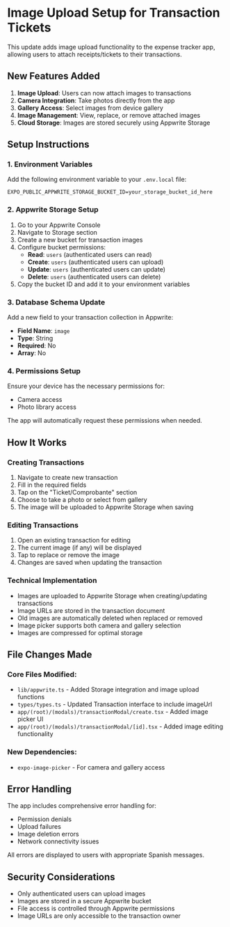 # Image Upload Setup for Transaction Tickets

This update adds image upload functionality to the expense tracker app, allowing users to attach receipts/tickets to their transactions.

## New Features Added

1. **Image Upload**: Users can now attach images to transactions
2. **Camera Integration**: Take photos directly from the app
3. **Gallery Access**: Select images from device gallery
4. **Image Management**: View, replace, or remove attached images
5. **Cloud Storage**: Images are stored securely using Appwrite Storage

## Setup Instructions

### 1. Environment Variables

Add the following environment variable to your `.env.local` file:

```
EXPO_PUBLIC_APPWRITE_STORAGE_BUCKET_ID=your_storage_bucket_id_here
```

### 2. Appwrite Storage Setup

1. Go to your Appwrite Console
2. Navigate to Storage section
3. Create a new bucket for transaction images
4. Configure bucket permissions:
   - **Read**: `users` (authenticated users can read)
   - **Create**: `users` (authenticated users can upload)
   - **Update**: `users` (authenticated users can update)
   - **Delete**: `users` (authenticated users can delete)
5. Copy the bucket ID and add it to your environment variables

### 3. Database Schema Update

Add a new field to your transaction collection in Appwrite:

- **Field Name**: `image`
- **Type**: String
- **Required**: No
- **Array**: No

### 4. Permissions Setup

Ensure your device has the necessary permissions for:
- Camera access
- Photo library access

The app will automatically request these permissions when needed.

## How It Works

### Creating Transactions
1. Navigate to create new transaction
2. Fill in the required fields
3. Tap on the "Ticket/Comprobante" section
4. Choose to take a photo or select from gallery
5. The image will be uploaded to Appwrite Storage when saving

### Editing Transactions
1. Open an existing transaction for editing
2. The current image (if any) will be displayed
3. Tap to replace or remove the image
4. Changes are saved when updating the transaction

### Technical Implementation

- Images are uploaded to Appwrite Storage when creating/updating transactions
- Image URLs are stored in the transaction document
- Old images are automatically deleted when replaced or removed
- Image picker supports both camera and gallery selection
- Images are compressed for optimal storage

## File Changes Made

### Core Files Modified:
- `lib/appwrite.ts` - Added Storage integration and image upload functions
- `types/types.ts` - Updated Transaction interface to include imageUrl
- `app/(root)/(modals)/transactionModal/create.tsx` - Added image picker UI
- `app/(root)/(modals)/transactionModal/[id].tsx` - Added image editing functionality

### New Dependencies:
- `expo-image-picker` - For camera and gallery access

## Error Handling

The app includes comprehensive error handling for:
- Permission denials
- Upload failures
- Image deletion errors
- Network connectivity issues

All errors are displayed to users with appropriate Spanish messages.

## Security Considerations

- Only authenticated users can upload images
- Images are stored in a secure Appwrite bucket
- File access is controlled through Appwrite permissions
- Image URLs are only accessible to the transaction owner
